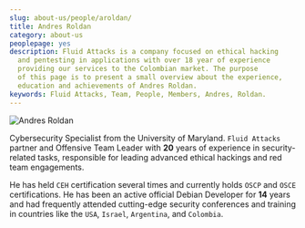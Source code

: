 ```yaml
---
slug: about-us/people/aroldan/
title: Andres Roldan
category: about-us
peoplepage: yes
description: Fluid Attacks is a company focused on ethical hacking
  and pentesting in applications with over 18 year of experience
  providing our services to the Colombian market. The purpose
  of this page is to present a small overview about the experience,
  education and achievements of Andres Roldan.
keywords: Fluid Attacks, Team, People, Members, Andres, Roldan.
---
```


<div class="imgblock">

![Andres
Roldan](https://res.cloudinary.com/fluid-attacks/image/upload/v1620228133/airs/about-us/people/aroldan_qsqtwx.webp)

</div>

Cybersecurity Specialist from the University of Maryland. `Fluid
Attacks` partner and Offensive Team Leader with **20** years of
experience in security-related tasks, responsible for leading advanced
ethical hackings and red team engagements.

He has held `CEH` certification several times and currently holds `OSCP`
and `OSCE` certifications. He has been an active official Debian
Developer for **14** years and had frequently attended cutting-edge
security conferences and training in countries like the `USA`, `Israel`,
`Argentina`, and `Colombia`.
